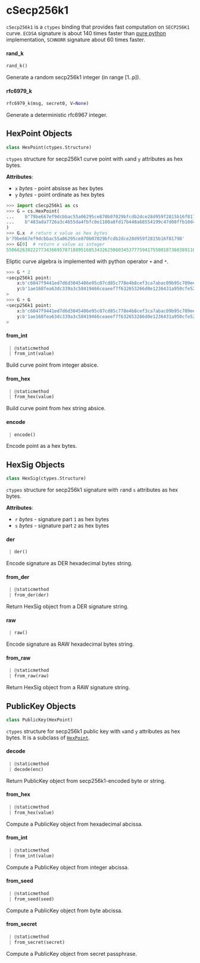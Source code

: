 <a name="cSecp256k1"></a>
# cSecp256k1

`cSecp256k1` is a `ctypes` binding that provides fast computation on
`SECP256K1` curve. `ECDSA` signature is about 140 times faster than [pure
python](https://github.com/Moustikitos/elliptic-curve) implementation,
`SCHNORR` signature about 60 times faster.

<a name="cSecp256k1.rand_k"></a>
#### rand\_k

```python
rand_k()
```

Generate a random secp256k1 integer (in range [1..p]).

<a name="cSecp256k1.rfc6979_k"></a>
#### rfc6979\_k

```python
rfc6979_k(msg, secret0, V=None)
```

Generate a deterministic rfc6967 integer.

<a name="cSecp256k1.HexPoint"></a>
## HexPoint Objects

```python
class HexPoint(ctypes.Structure)
```

`ctypes` structure for secp256k1 curve point with `x`and `y` attributes as hex
bytes.

**Attributes**:

- `x` _bytes_ - point absisse as hex bytes
- `y` _bytes_ - point ordinate as hex bytes
  
```python
>>> import cSecp256k1 as cs
>>> G = cs.HexPoint(
...    b"79be667ef9dcbbac55a06295ce870b07029bfcdb2dce28d959f2815b16f81798",
...    b"483ada7726a3c4655da4fbfc0e1108a8fd17b448a68554199c47d08ffb10d4b8"
)
>>> G.x  # return x value as hex bytes
b'79be667ef9dcbbac55a06295ce870b07029bfcdb2dce28d959f2815b16f81798'
>>> G[0]  # return x value as integer
55066263022277343669578718895168534326250603453777594175500187360389116729240
```
  
  Eliptic curve algebra is implemented with python operator `+` and `*`.
  
```python
>>> G * 2
<secp256k1 point:
    x:b'c6047f9441ed7d6d3045406e95c07cd85c778e4b8cef3ca7abac09b95c709ee5'
    y:b'1ae168fea63dc339a3c58419466ceaeef7f632653266d0e1236431a950cfe52a'
>
>>> G + G
<secp256k1 point:
    x:b'c6047f9441ed7d6d3045406e95c07cd85c778e4b8cef3ca7abac09b95c709ee5'
    y:b'1ae168fea63dc339a3c58419466ceaeef7f632653266d0e1236431a950cfe52a'
>
```

<a name="cSecp256k1.HexPoint.from_int"></a>
#### from\_int

```python
 | @staticmethod
 | from_int(value)
```

Build curve point from integer absice.

<a name="cSecp256k1.HexPoint.from_hex"></a>
#### from\_hex

```python
 | @staticmethod
 | from_hex(value)
```

Build curve point from hex string absice.

<a name="cSecp256k1.HexPoint.encode"></a>
#### encode

```python
 | encode()
```

Encode point as a hex bytes.

<a name="cSecp256k1.HexSig"></a>
## HexSig Objects

```python
class HexSig(ctypes.Structure)
```

`ctypes` structure for secp256k1 signature with `r`and `s` attributes as hex
bytes.

**Attributes**:

- `r` _bytes_ - signature part `1` as hex bytes
- `s` _bytes_ - signature part `2` as hex bytes

<a name="cSecp256k1.HexSig.der"></a>
#### der

```python
 | der()
```

Encode signature as DER hexadecimal bytes string.

<a name="cSecp256k1.HexSig.from_der"></a>
#### from\_der

```python
 | @staticmethod
 | from_der(der)
```

Return HexSig object from a DER signature string.

<a name="cSecp256k1.HexSig.raw"></a>
#### raw

```python
 | raw()
```

Encode signature as RAW hexadecimal bytes string.

<a name="cSecp256k1.HexSig.from_raw"></a>
#### from\_raw

```python
 | @staticmethod
 | from_raw(raw)
```

Return HexSig object from a RAW signature string.

<a name="cSecp256k1.PublicKey"></a>
## PublicKey Objects

```python
class PublicKey(HexPoint)
```

`ctypes` structure for secp256k1 public key with `x`and `y` attributes as hex
bytes. It is a subclass of [`HexPoint`](api.md#hexpoint-objects).

<a name="cSecp256k1.PublicKey.decode"></a>
#### decode

```python
 | @staticmethod
 | decode(enc)
```

Return PublicKey object from secp256k1-encoded byte or string.

<a name="cSecp256k1.PublicKey.from_hex"></a>
#### from\_hex

```python
 | @staticmethod
 | from_hex(value)
```

Compute a PublicKey object from hexadecimal abcissa.

<a name="cSecp256k1.PublicKey.from_int"></a>
#### from\_int

```python
 | @staticmethod
 | from_int(value)
```

Compute a PublicKey object from integer abcissa.

<a name="cSecp256k1.PublicKey.from_seed"></a>
#### from\_seed

```python
 | @staticmethod
 | from_seed(seed)
```

Compute a PublicKey object from byte abcissa.

<a name="cSecp256k1.PublicKey.from_secret"></a>
#### from\_secret

```python
 | @staticmethod
 | from_secret(secret)
```

Compute a PublicKey object from secret passphrase.

